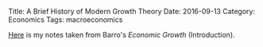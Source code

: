 Title: A Brief History of Modern Growth Theory
Date: 2016-09-13
Category: Economics
Tags: macroeconomics


[Here](extra/a-brief-history-of-growth-theory) is my notes taken from Barro's
*Economic Growth* (Introduction).
